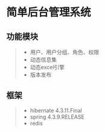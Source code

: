 # 简单后台管理系统
## 功能模块
> * 用户、用户分组、角色、权限
> * 动态信息集
> * 动态excel引擎
> * 版本发布

## 框架
> * hibernate 4.3.11.Final
> * spring 4.3.9.RELEASE
> * redis
